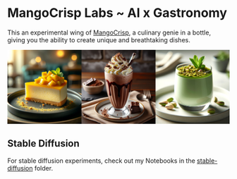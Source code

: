 # MangoCrisp Labs ~ AI x Gastronomy

This an experimental wing of [MangoCrisp](https://mangocrisp.com), a culinary genie in a bottle, giving you the ability to create unique and breathtaking dishes.

![AI Generated Food Images](/collage.png)


## Stable Diffusion

For stable diffusion experiments, check out my Notebooks in the [stable-diffusion](https://github.com/Nikhil22/mangocrisp-labs/tree/main/stable-diffusion) folder.
